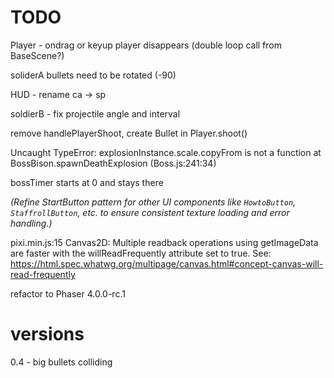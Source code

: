 TODO
====

Player - ondrag or keyup player disappears (double loop call from BaseScene?)

soliderA bullets need to be rotated (-90)

HUD - rename ca -> sp

soldierB - fix projectile angle and interval

remove handlePlayerShoot, create Bullet in Player.shoot()

Uncaught TypeError: explosionInstance.scale.copyFrom is not a function
    at BossBison.spawnDeathExplosion (Boss.js:241:34)

bossTimer starts at 0 and stays there

*(Refine StartButton pattern for other UI components like `HowtoButton`, `StaffrollButton`, etc. to ensure consistent texture loading and error handling.)*

pixi.min.js:15 Canvas2D: Multiple readback operations using getImageData are faster with the willReadFrequently attribute set to true. See: https://html.spec.whatwg.org/multipage/canvas.html#concept-canvas-will-read-frequently

refactor to Phaser 4.0.0-rc.1





versions
========
0.4 - big bullets colliding